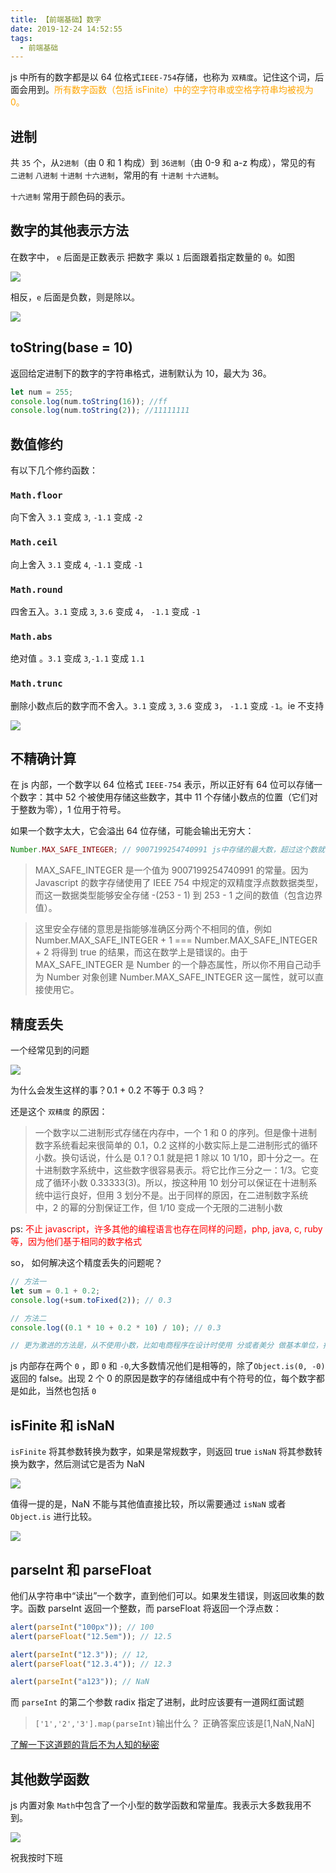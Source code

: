 ```yaml
---
title: 【前端基础】数字
date: 2019-12-24 14:52:55
tags:
  - 前端基础
---
```


js 中所有的数字都是以 64 位格式`IEEE-754`存储，也称为 `双精度`。记住这个词，后面会用到。<font color="orange">所有数字函数（包括 isFinite）中的空字符串或空格字符串均被视为 0。</font>

<!--more-->

## 进制

共 `35` 个，从`2进制`（由 0 和 1 构成）到 `36进制`（由 0-9 和 a-z 构成），常见的有 `二进制` `八进制` `十进制` `十六进制`，常用的有 `十进制` `十六进制`。

`十六进制` 常用于颜色码的表示。

## 数字的其他表示方法

在数字中， `e` 后面是正数表示 把数字 乘以 `1` 后面跟着指定数量的 `0`。如图

![](https://gitee.com/fenda-tz/images/raw/master/rKjfL2.png)

相反，`e` 后面是负数，则是除以。

![](https://gitee.com/fenda-tz/images/raw/master/nOaHNX.png)

## toString(base = 10)

返回给定进制下的数字的字符串格式，进制默认为 10，最大为 36。

```js
let num = 255;
console.log(num.toString(16)); //ff
console.log(num.toString(2)); //11111111
```

## 数值修约

有以下几个修约函数：

### `Math.floor`

向下舍入 `3.1` 变成 `3`, `-1.1` 变成 `-2`

### `Math.ceil`

向上舍入 `3.1` 变成 `4`, `-1.1` 变成 `-1`

### `Math.round`

四舍五入。`3.1` 变成 `3`, `3.6` 变成 `4`， `-1.1` 变成 `-1`

### `Math.abs`

绝对值 。`3.1` 变成 `3`,`-1.1` 变成 `1.1`

### `Math.trunc`

删除小数点后的数字而不舍入。`3.1` 变成 `3`, `3.6` 变成 `3`， `-1.1` 变成 `-1`。ie 不支持

![](https://gitee.com/fenda-tz/images/raw/master/fC5G69.png)

## 不精确计算

在 js 内部，一个数字以 64 位格式 `IEEE-754` 表示，所以正好有 64 位可以存储一个数字：其中 52 个被使用存储这些数字，其中 11 个存储小数点的位置（它们对于整数为零），1 位用于符号。

如果一个数字太大，它会溢出 64 位存储，可能会输出无穷大：

```js
Number.MAX_SAFE_INTEGER; // 9007199254740991 js中存储的最大数，超过这个数就会认为是无穷大。
```

> MAX_SAFE_INTEGER 是一个值为 9007199254740991 的常量。因为 Javascript 的数字存储使用了 IEEE 754 中规定的双精度浮点数数据类型，而这一数据类型能够安全存储 -(253 - 1) 到 253 - 1 之间的数值（包含边界值）。

> 这里安全存储的意思是指能够准确区分两个不相同的值，例如 Number.MAX_SAFE_INTEGER + 1 === Number.MAX_SAFE_INTEGER + 2 将得到 true 的结果，而这在数学上是错误的。由于 MAX_SAFE_INTEGER 是 Number 的一个静态属性，所以你不用自己动手为 Number 对象创建 Number.MAX_SAFE_INTEGER 这一属性，就可以直接使用它。

## 精度丢失

一个经常见到的问题

![](https://gitee.com/fenda-tz/images/raw/master/Dreira.png)

为什么会发生这样的事？0.1 + 0.2 不等于 0.3 吗？

还是这个 `双精度` 的原因：

> 一个数字以二进制形式存储在内存中，一个 1 和 0 的序列。但是像十进制数字系统看起来很简单的 0.1，0.2 这样的小数实际上是二进制形式的循环小数。换句话说，什么是 0.1？0.1 就是把 1 除以 10 1/10，即十分之一。在十进制数字系统中，这些数字很容易表示。将它比作三分之一：1/3。它变成了循环小数 0.33333(3)。所以，按这种用 10 划分可以保证在十进制系统中运行良好，但用 3 划分不是。出于同样的原因，在二进制数字系统中，2 的幂的分割保证工作，但 1/10 变成一个无限的二进制小数

ps: <font color="red">不止 javascript，许多其他的编程语言也存在同样的问题，php, java, c, ruby 等，因为他们基于相同的数字格式</font>

so， 如何解决这个精度丢失的问题呢？

```js
// 方法一
let sum = 0.1 + 0.2;
console.log(+sum.toFixed(2)); // 0.3

// 方法二
console.log((0.1 * 10 + 0.2 * 10) / 10); // 0.3

// 更为激进的方法是，从不使用小数，比如电商程序在设计时使用 分或者美分 做基本单位，打折活动时如30%的折扣，向上取整。
```

js 内部存在两个 `0` ，即 `0` 和 `-0`,大多数情况他们是相等的，除了`Object.is(0, -0)` 返回的 false。出现 2 个 0 的原因是数字的存储组成中有个符号的位，每个数字都是如此，当然也包括 `0`

## isFinite 和 isNaN

`isFinite` 将其参数转换为数字，如果是常规数字，则返回 true
`isNaN` 将其参数转换为数字，然后测试它是否为 NaN

![](https://gitee.com/fenda-tz/images/raw/master/1jI4Sj.png)

值得一提的是，NaN 不能与其他值直接比较，所以需要通过 `isNaN` 或者 `Object.is` 进行比较。

![](https://gitee.com/fenda-tz/images/raw/master/HnYjUQ.png)

## parseInt 和 parseFloat

他们从字符串中“读出”一个数字，直到他们可以。如果发生错误，则返回收集的数字。函数 parseInt 返回一个整数，而 parseFloat 将返回一个浮点数：

```js
alert(parseInt("100px")); // 100
alert(parseFloat("12.5em")); // 12.5

alert(parseInt("12.3")); // 12,
alert(parseFloat("12.3.4")); // 12.3

alert(parseInt("a123")); // NaN
```

而 `parseInt` 的第二个参数 radix 指定了进制，此时应该要有一道网红面试题

> `['1','2','3'].map(parseInt)`输出什么？
> 正确答案应该是[1,NaN,NaN]

[了解一下这道题的背后不为人知的秘密](https://juejin.im/post/5c6fab02e51d453eb7801914)

## 其他数学函数

js 内置对象 `Math`中包含了一个小型的数学函数和常量库。我表示大多数我用不到。

![](https://gitee.com/fenda-tz/images/raw/master/1ibFNz.png)

祝我按时下班
